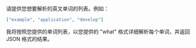 请提供您想要解析的英文单词的列表。例如：

```json
["example", "application", "develop"]
```

我将按照您提供的单词列表，以您提供的 "what" 格式详细解析每个单词，并返回 JSON 格式的结果。
 